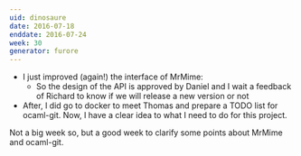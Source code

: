 ```yaml
---
uid: dinosaure
date: 2016-07-18
enddate: 2016-07-24
week: 30
generator: furore
---
```


* I just improved (again!) the interface of MrMime:
  - So the design of the API is approved by Daniel and I wait a feedback of Richard to know if we will release a new version or not
* After, I did go to docker to meet Thomas and prepare a TODO list for ocaml-git. Now, I have a clear idea to what I need to do for this project.

Not a big week so, but a good week to clarify some points about MrMime and ocaml-git.

